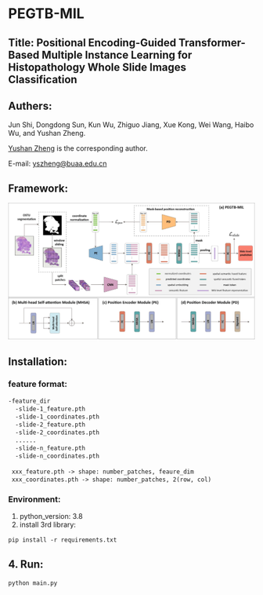 # PEGTB-MIL
## Title: Positional Encoding-Guided Transformer-Based Multiple Instance Learning for Histopathology Whole Slide Images Classification

[//]: # (## Abstract)

[//]: # ()
[//]: # (### Background and objectives:)

[//]: # (Whole slide image &#40;WSI&#41; classification is of great clinical significance in computer-aided pathological diagnosis. Due to the high cost of manual annotation, weakly supervised WSI classification methods have gained more attention. As the most representative, multiple instance learning &#40;MIL&#41; generally aggregates the predictions or features of the patches within a WSI to achieve the slide-level classification under the weak supervision of WSI labels. However, most existing MIL methods ignore spatial position relationships of the patches, which is likely to strengthen the discriminative ability of WSI-level features.)

[//]: # ()
[//]: # (### Methods:)

[//]: # (In this paper, we propose a novel positional encoding-guided transformer-based multiple instance learning &#40;PEGTB-MIL&#41; method for histopathology WSI classification. It aims to encode the spatial positional property of the patch into its corresponding semantic features and explore the potential correlation among the patches for improving the WSI classification performance. Concretely, the deep features of the patches in WSI are first extracted and simultaneously a position encoder is used to encode the spatial 2D positional information of the patches into the spatial-aware features. After incorporating the semantic features and spatial embeddings, multi-head self-attention &#40;MHSA&#41; is applied to explore the contextual and spatial dependencies of the fused features. Particularly, we introduce an auxiliary reconstruction task to enhance the spatial-semantic consistency and generalization ability of features.)

[//]: # ()
[//]: # (### Results:)

[//]: # (The proposed method is evaluated on two public benchmark TCGA datasets &#40;TCGA-LUNG and TCGA-BRCA&#41; and two in-house clinical datasets &#40;USTC-EGFR and USTC-GIST&#41;. Experimental results validate it is effective in the tasks of cancer subtyping and gene mutation status prediction. In the test stage, the proposed PEGTB-MIL outperforms the other state-of-the-art methods and respectively achieves 97.13±0.34, 86.74±2.64, 83.25±1.65, and 72.52±1.63 of the area under the receiver operating characteristic &#40;ROC&#41; curve &#40;AUC&#41;.)

[//]: # ()
[//]: # (### Conclusions:)

[//]: # (PEGTB-MIL utilizes positional encoding to effectively guide and reinforce MIL, leading to enhanced performance on downstream WSI classification tasks. Specifically, the introduced auxiliary reconstruction module adeptly preserves the spatial-semantic consistency of patch features. More significantly, this study investigates the relationship between position information and disease diagnosis and presents a promising avenue for further research.)

## Authers:
Jun Shi, Dongdong Sun, Kun Wu, Zhiguo Jiang, Xue Kong, Wei Wang, Haibo Wu, and Yushan Zheng.


[Yushan Zheng](https://zhengyushan.github.io/) is the corresponding author.


E-mail: yszheng@buaa.edu.cn

## Framework:
![framework](images/framework.jpg)

## Installation:
### feature format:
```none
-feature_dir
  -slide-1_feature.pth
  -slide-1_coordinates.pth
  -slide-2_feature.pth
  -slide-2_coordinates.pth
  ......
  -slide-n_feature.pth
  -slide-n_coordinates.pth
 
 xxx_feature.pth -> shape: number_patches, feaure_dim
 xxx_coordinates.pth -> shape: number_patches, 2(row, col)
```

### Environment:
1. python_version: 3.8
2. install 3rd library:
```shell
pip install -r requirements.txt
```


## 4. Run:
```shell
python main.py
```
